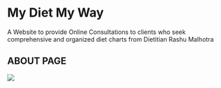 # My Diet My Way

A Website to provide Online Consultations to clients who seek comprehensive and organized diet charts from Dietitian Rashu Malhotra

## ABOUT PAGE

![](https://user-images.githubusercontent.com/77054645/179364811-42ffa99e-0b35-4821-b5b1-69d13cbad344.gif)